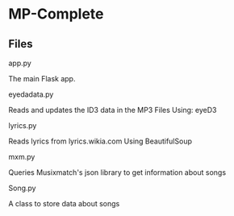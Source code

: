 MP-Complete
===========

Files
-----
app.py

The main Flask app.


eyedadata.py

Reads and updates the ID3 data in the MP3 Files
Using: eyeD3


lyrics.py

Reads lyrics from lyrics.wikia.com
Using BeautifulSoup


mxm.py

Queries Musixmatch's json library to get information about songs


Song.py

A class to store data about songs
